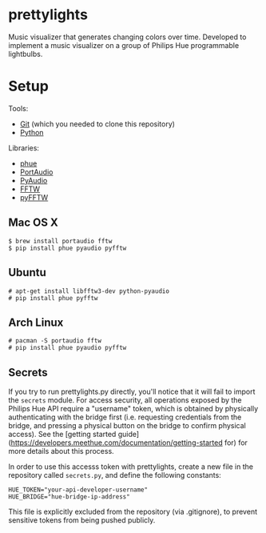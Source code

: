 # prettylights
Music visualizer that generates changing colors over time. Developed to
implement a music visualizer on a group of Philips Hue programmable lightbulbs.

# Setup

Tools:

* [Git](https://git-scm.com/) (which you needed to clone this repository)
* [Python](https://www.python.org/)

Libraries:

* [phue](https://github.com/studioimaginaire/phue)
* [PortAudio](http://www.portaudio.com)
* [PyAudio](https://people.csail.mit.edu/hubert/pyaudio/)
* [FFTW](http://www.fftw.org)
* [pyFFTW](https://pypi.python.org/pypi/pyFFTW)

## Mac OS X

    $ brew install portaudio fftw
    $ pip install phue pyaudio pyfftw

## Ubuntu

    # apt-get install libfftw3-dev python-pyaudio
    # pip install phue pyfftw

## Arch Linux

    # pacman -S portaudio fftw
    # pip install phue pyaudio pyfftw

## Secrets

If you try to run prettylights.py directly, you'll notice that it will fail to
import the `secrets` module. For access security, all operations exposed by the
Philips Hue API require a "username" token, which is obtained by physically
authenticating with the bridge first (i.e. requesting credentials from the
bridge, and pressing a physical button on the bridge to confirm physical
access). See the [getting started guide](https://developers.meethue.com/documentation/getting-started for) for more details about this process.

In order to use this accesss token with prettylights, create a new file in the
repository called `secrets.py`, and define the following constants:

    HUE_TOKEN="your-api-developer-username"
    HUE_BRIDGE="hue-bridge-ip-address"

This file is explicitly excluded from the repository (via .gitignore), to
prevent sensitive tokens from being pushed publicly.
